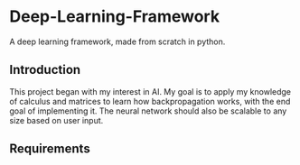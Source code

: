 
# Deep-Learning-Framework
A deep learning framework, made from scratch in python.

## Introduction
This project began with my interest in AI. My goal is to apply my knowledge of calculus and matrices to learn how backpropagation works, with the end goal of implementing it.
The neural network should also be scalable to any size based on user input.

## Requirements
